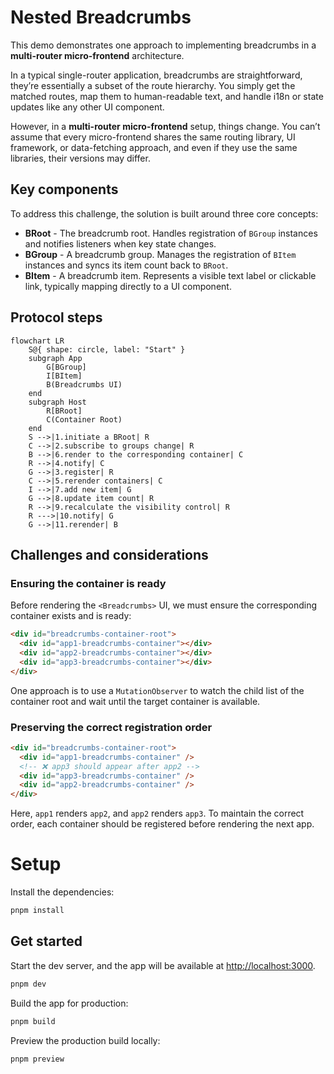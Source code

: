 # Nested Breadcrumbs

This demo demonstrates one approach to implementing breadcrumbs in a **multi-router micro-frontend** architecture.

In a typical single-router application, breadcrumbs are straightforward, they’re essentially a subset of the route hierarchy. You simply get the matched routes, map them to human-readable text, and handle i18n or state updates like any other UI component.

However, in a **multi-router micro-frontend** setup, things change. You can’t assume that every micro-frontend shares the same routing library, UI framework, or data-fetching approach, and even if they use the same libraries, their versions may differ.

## Key components

To address this challenge, the solution is built around three core concepts:

- **BRoot** - The breadcrumb root. Handles registration of `BGroup` instances and notifies listeners when key state changes.
- **BGroup** - A breadcrumb group. Manages the registration of `BItem` instances and syncs its item count back to `BRoot`.
- **BItem** - A breadcrumb item. Represents a visible text label or clickable link, typically mapping directly to a UI component.

## Protocol steps

```mermaid
flowchart LR
    S@{ shape: circle, label: "Start" }
    subgraph App
        G[BGroup]
        I[BItem]
        B(Breadcrumbs UI)
    end
    subgraph Host
        R[BRoot]
        C(Container Root)
    end
    S -->|1.initiate a BRoot| R
    C -->|2.subscribe to groups change| R
    B -->|6.render to the corresponding container| C
    R -->|4.notify| C
    G -->|3.register| R
    C -->|5.rerender containers| C
    I -->|7.add new item| G
    G -->|8.update item count| R
    R -->|9.recalculate the visibility control| R
    R --->|10.notify| G
    G -->|11.rerender| B
```

## Challenges and considerations

### Ensuring the container is ready

Before rendering the `<Breadcrumbs>` UI, we must ensure the corresponding container exists and is ready:

```html
<div id="breadcrumbs-container-root">
  <div id="app1-breadcrumbs-container"></div>
  <div id="app2-breadcrumbs-container"></div>
  <div id="app3-breadcrumbs-container"></div>
</div>
```

One approach is to use a `MutationObserver` to watch the child list of the container root and wait until the target container is available.

### Preserving the correct registration order

```html
<div id="breadcrumbs-container-root">
  <div id="app1-breadcrumbs-container" />
  <!-- ❌ app3 should appear after app2 -->
  <div id="app3-breadcrumbs-container" />
  <div id="app2-breadcrumbs-container" />
</div>
```

Here, `app1` renders `app2`, and `app2` renders `app3`. To maintain the correct order, each container should be registered before rendering the next app.

# Setup

Install the dependencies:

```bash
pnpm install
```

## Get started

Start the dev server, and the app will be available at [http://localhost:3000](http://localhost:3000).

```bash
pnpm dev
```

Build the app for production:

```bash
pnpm build
```

Preview the production build locally:

```bash
pnpm preview
```
